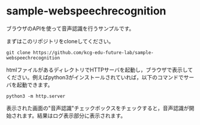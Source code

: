 # sample-webspeechrecognition

ブラウザのAPIを使って音声認識を行うサンプルです。

まずはこのリポジトリをcloneしてください。
```
git clone https://github.com/kcg-edu-future-lab/sample-webspeechrecognition
```

htmlファイルがあるディレクトリでHTTPサーバを起動し，ブラウザで表示してください。例えばpython3がインストールされていれば，以下のコマンドでサーバを起動できます。
```
python3 -m http.server
```

表示された画面の"音声認識"チェックボックスをチェックすると，音声認識が開始されます。結果はログ表示部分に表示されます。

